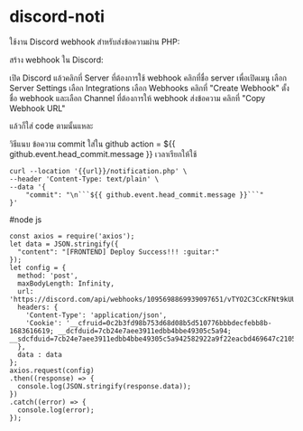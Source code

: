 # discord-noti

ใช้งาน Discord webhook สำหรับส่งข้อความผ่าน PHP:

สร้าง webhook ใน Discord:

เปิด Discord แล้วคลิกที่ Server ที่ต้องการใช้ webhook
คลิกที่ชื่อ server เพื่อเปิดเมนู
เลือก Server Settings
เลือก Integrations
เลือก Webhooks
คลิกที่ "Create Webhook"
ตั้งชื่อ webhook และเลือก Channel ที่ต้องการให้ webhook ส่งข้อความ
คลิกที่ "Copy Webhook URL"

แล้วก็ใส่ code ตามนั้นแหละ


วิธีแนบ ข้อความ commit ใส่ใน github action = ${{ github.event.head_commit.message }}
เวลาเรียกให้ใช้
```
curl --location '{{url}}/notification.php' \
--header 'Content-Type: text/plain' \
--data '{
    "commit": "\n```${{ github.event.head_commit.message }}```"
}'
```

#node js

```
const axios = require('axios');
let data = JSON.stringify({
  "content": "[FRONTEND] Deploy Success!!! :guitar:"
});
let config = {
  method: 'post',
  maxBodyLength: Infinity,
  url: 'https://discord.com/api/webhooks/1095698869939097651/vTYO2C3CcKFNt9kUUM96mDVp3sPZAneRBAkYLEIqjM17YJp8AhtANj5O3QJsozzR_aQg',
  headers: {
    'Content-Type': 'application/json',
    'Cookie': '__cfruid=0c2b3fd98b753d68d08b5d510776bbbdecfebb8b-1683616619; __dcfduid=7cb24e7aee3911edbb4bbe49305c5a94; __sdcfduid=7cb24e7aee3911edbb4bbe49305c5a942582922a9f22eacbd469647c2105ecf4db8042864bc0506d602020917cbe7923'
  },
  data : data
};
axios.request(config)
.then((response) => {
  console.log(JSON.stringify(response.data));
})
.catch((error) => {
  console.log(error);
});
```
